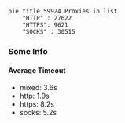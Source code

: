 
```mermaid
pie title 59924 Proxies in list
    "HTTP" : 27622
    "HTTPS": 9621
    "SOCKS" : 30515
```

### Some Info
#### Average Timeout

- mixed: 3.6s
- http: 1.9s
- https: 8.2s
- socks: 5.2s